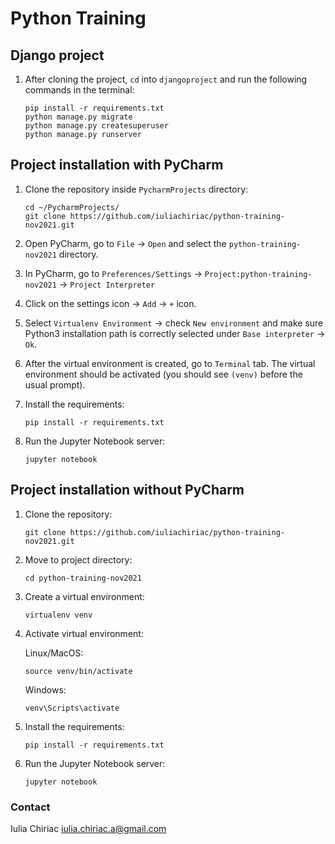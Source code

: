 # Python Training

## Django project

1. After cloning the project, `cd` into `djangoproject` and run the following commands in the terminal:
    ```shell
    pip install -r requirements.txt
    python manage.py migrate
    python manage.py createsuperuser
    python manage.py runserver 
    ```

## Project installation with PyCharm

1. Clone the repository inside `PycharmProjects` directory:

    ```shell
    cd ~/PycharmProjects/
    git clone https://github.com/iuliachiriac/python-training-nov2021.git
    ```

1. Open PyCharm, go to `File` -> `Open` and select the `python-training-nov2021` directory.
1. In PyCharm, go to `Preferences/Settings` -> `Project:python-training-nov2021` -> `Project Interpreter`
1. Click on the settings icon -> `Add` -> `+` icon.
1. Select `Virtualenv Environment` -> check `New environment` and make sure Python3 installation path is correctly selected under `Base interpreter` -> `Ok`.
1. After the virtual environment is created, go to `Terminal` tab. The virtual environment should be activated (you should see `(venv)` before the usual prompt).

1. Install the requirements:

    ```shell
    pip install -r requirements.txt
    ```

1. Run the Jupyter Notebook server:

    ```shell
    jupyter notebook
    ```

## Project installation without PyCharm

1. Clone the repository:

    ```shell
    git clone https://github.com/iuliachiriac/python-training-nov2021.git
    ```

1. Move to project directory:
    ```shell
    cd python-training-nov2021
    ```

1. Create a virtual environment:

    ```shell
    virtualenv venv
    ```

1. Activate virtual environment:

    Linux/MacOS:
    ```shell
    source venv/bin/activate
    ```

    Windows:
    ```shell
    venv\Scripts\activate
    ```

1. Install the requirements:

    ```shell
    pip install -r requirements.txt
    ```

1. Run the Jupyter Notebook server:

    ```shell
    jupyter notebook
    ```

### Contact
Iulia Chiriac <iulia.chiriac.a@gmail.com>
